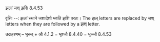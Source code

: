 

 झलां जश् झशि 8.4.53 


वृत्तिः --: झलां स्थाने जशादेशो भवति झशि परतः। The झल् letters are replaced by जश् letters when they are followed by a झश् letter. 


उदाहरणम् – भृस्ज् + औ 4.1.2 = भृश्जौ 8.4.40 = भृज्जौ 8.4.53 


